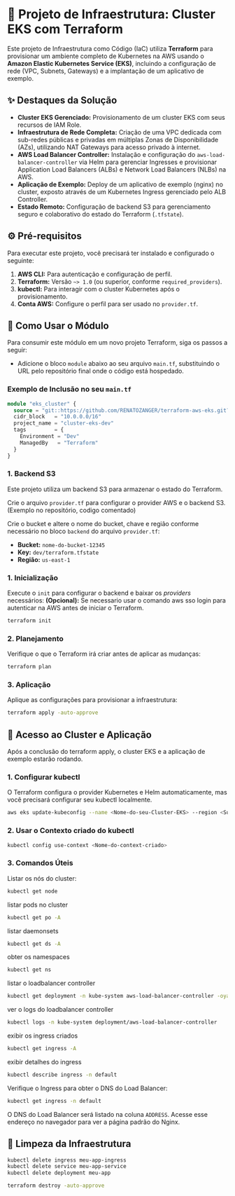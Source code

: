 # 🚀 Projeto de Infraestrutura: Cluster EKS com Terraform

Este projeto de Infraestrutura como Código (IaC) utiliza **Terraform** para provisionar um ambiente completo de Kubernetes na AWS usando o **Amazon Elastic Kubernetes Service (EKS)**, incluindo a configuração de rede (VPC, Subnets, Gateways) e a implantação de um aplicativo de exemplo.

## ✨ Destaques da Solução

* **Cluster EKS Gerenciado:** Provisionamento de um cluster EKS com seus recursos de IAM Role.
* **Infraestrutura de Rede Completa:** Criação de uma VPC dedicada com sub-redes públicas e privadas em múltiplas Zonas de Disponibilidade (AZs), utilizando NAT Gateways para acesso privado à internet.
* **AWS Load Balancer Controller:** Instalação e configuração do `aws-load-balancer-controller` via Helm para gerenciar Ingresses e provisionar Application Load Balancers (ALBs) e Network Load Balancers (NLBs) na AWS.
* **Aplicação de Exemplo:** Deploy de um aplicativo de exemplo (nginx) no cluster, exposto através de um Kubernetes Ingress gerenciado pelo ALB Controller.
* **Estado Remoto:** Configuração de backend S3 para gerenciamento seguro e colaborativo do estado do Terraform (`.tfstate`).

## ⚙️ Pré-requisitos

Para executar este projeto, você precisará ter instalado e configurado o seguinte:

1.  **AWS CLI:** Para autenticação e configuração de perfil.
2.  **Terraform:** Versão `~> 1.0` (ou superior, conforme `required_providers`).
3.  **kubectl:** Para interagir com o cluster Kubernetes após o provisionamento.
4.  **Conta AWS:** Configure o perfil para ser usado no `provider.tf`.

## 🚀 Como Usar o Módulo

Para consumir este módulo em um novo projeto Terraform, siga os passos a seguir: 

- Adicione o bloco `module` abaixo ao seu arquivo `main.tf`, substituindo o URL pelo repositório final onde o código está hospedado.

### Exemplo de Inclusão no seu `main.tf`

```terraform
module "eks_cluster" {
  source = "git::https://github.com/RENATOZANGER/terraform-aws-eks.git?ref=main"
  cidr_block   = "10.0.0.0/16"
  project_name = "cluster-eks-dev"
  tags         = {
    Environment = "Dev"
    ManagedBy   = "Terraform"
  }
}
```

### 1. Backend S3

Este projeto utiliza um backend S3 para armazenar o estado do Terraform. 

Crie o arquivo `provider.tf` para configurar o provider AWS e o backend S3.(Exemplo no repositório, codigo comentado)

Crie o bucket e altere o nome do bucket, chave e região conforme necessário no bloco `backend` do arquivo `provider.tf`:

* **Bucket:** `nome-do-bucket-12345`
* **Key:** `dev/terraform.tfstate`
* **Região:** `us-east-1`


### 1. Inicialização

Execute o `init` para configurar o backend e baixar os *providers* necessários:
**(Opcional):** Se necessario usar o comando aws sso login para autenticar na AWS antes de iniciar o Terraform.

```bash
terraform init
```

### 2. Planejamento

Verifique o que o Terraform irá criar antes de aplicar as mudanças:

```bash
terraform plan
```

### 3. Aplicação

Aplique as configurações para provisionar a infraestrutura:

```bash
terraform apply -auto-approve
```

## 🔗 Acesso ao Cluster e Aplicação

Após a conclusão do terraform apply, o cluster EKS e a aplicação de exemplo estarão rodando.

### 1. Configurar kubectl
O Terraform configura o provider Kubernetes e Helm automaticamente, mas você precisará configurar seu kubectl localmente.

```bash
aws eks update-kubeconfig --name <Nome-do-seu-Cluster-EKS> --region <Sua-Região-AWS>
```

### 2. Usar o Contexto criado do kubectl

```bash
kubectl config use-context <Nome-do-context-criado>
```

### 3. Comandos Úteis
Listar os nós do cluster:
```bash
kubectl get node
```
listar pods no cluster
```bash
kubectl get po -A
```

listar daemonsets
```bash
kubectl get ds -A
```

obter os namespaces
```bash
kubectl get ns
```

listar o loadbalancer controller
```bash
kubectl get deployment -n kube-system aws-load-balancer-controller -oyaml
```

ver o logs do loadbalancer controller
```bash
kubectl logs -n kube-system deployment/aws-load-balancer-controller
```

exibir os ingress criados
```bash
kubectl get ingress -A
```

exibir detalhes do ingress
```bash
kubectl describe ingress -n default
```

Verifique o Ingress para obter o DNS do Load Balancer:

```bash
kubectl get ingress -n default
```
O DNS do Load Balancer será listado na coluna `ADDRESS`. Acesse esse endereço no navegador para ver a página padrão do Nginx.

## 🧹 Limpeza da Infraestrutura
```bash
kubectl delete ingress meu-app-ingress
kubectl delete service meu-app-service
kubectl delete deployment meu-app

terraform destroy -auto-approve
```
